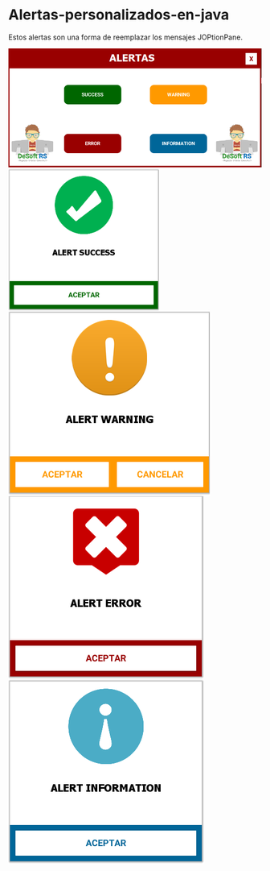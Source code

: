 # Alertas-personalizados-en-java
Estos alertas son una forma de reemplazar los mensajes JOPtionPane.

<img src="https://github.com/RojeruSan/Alertas-personalizados-en-java/blob/RojeruSan/1.PNG">

<img width="300px" align="left" src="https://github.com/RojeruSan/Alertas-personalizados-en-java/blob/RojeruSan/2.PNG">
<img align="left" src="https://github.com/RojeruSan/Alertas-personalizados-en-java/blob/RojeruSan/3.PNG">
<img align="left" src="https://github.com/RojeruSan/Alertas-personalizados-en-java/blob/RojeruSan/4.PNG">
<img align="left" src="https://github.com/RojeruSan/Alertas-personalizados-en-java/blob/RojeruSan/5.PNG">
